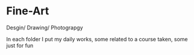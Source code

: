 # Fine-Art
Desgin/ Drawing/ Photograpgy

In each folder I put my daily works, some related to a course taken, some just for fun
